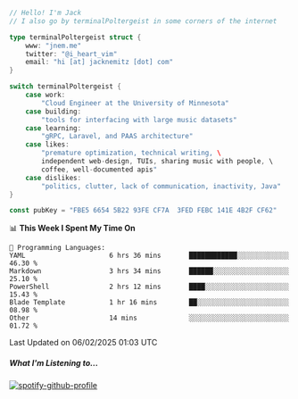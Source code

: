 ```go
// Hello! I'm Jack
// I also go by terminalPoltergeist in some corners of the internet

type terminalPoltergeist struct {
    www: "jnem.me"
    twitter: "@i_heart_vim"
    email: "hi [at] jacknemitz [dot] com"
}

switch terminalPoltergeist {
    case work:
        "Cloud Engineer at the University of Minnesota"
    case building:
        "tools for interfacing with large music datasets"
    case learning:
        "gRPC, Laravel, and PAAS architecture"
    case likes:
        "premature optimization, technical writing, \
        independent web-design, TUIs, sharing music with people, \
        coffee, well-documented apis"
    case dislikes:
        "politics, clutter, lack of communication, inactivity, Java"
}

const pubKey = "FBE5 6654 5B22 93FE CF7A  3FED FEBC 141E 4B2F CF62"
```

<!--START_SECTION:waka-->
📊 **This Week I Spent My Time On** 

```text
💬 Programming Languages: 
YAML                     6 hrs 36 mins       ████████████░░░░░░░░░░░░░   46.30 % 
Markdown                 3 hrs 34 mins       ██████░░░░░░░░░░░░░░░░░░░   25.10 % 
PowerShell               2 hrs 12 mins       ████░░░░░░░░░░░░░░░░░░░░░   15.43 % 
Blade Template           1 hr 16 mins        ██░░░░░░░░░░░░░░░░░░░░░░░   08.98 % 
Other                    14 mins             ░░░░░░░░░░░░░░░░░░░░░░░░░   01.72 % 
```


 Last Updated on 06/02/2025 01:03 UTC
<!--END_SECTION:waka-->

##### What I'm Listening to...

[![spotify-github-profile](https://jnem.me/listening-item?maxAge=2592000)](https://jnem.me/listening)
